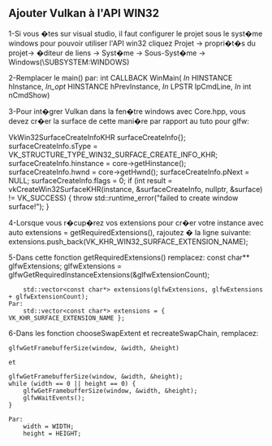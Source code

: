 ## Ajouter Vulkan à l'API WIN32

1-Si vous �tes sur visual studio, il faut configurer le projet sous le syst�me windows pour pouvoir utiliser l'API win32
cliquez Projet -> propri�t�s du projet-> �diteur de liens -> Syst�me -> Sous-Syst�me -> Windows(\SUBSYSTEM:WINDOWS)

2-Remplacer le main() par:
  int CALLBACK WinMain(
    _In_ HINSTANCE hInstance,
    _In_opt_ HINSTANCE hPrevInstance,
    _In_ LPSTR     lpCmdLine,
    _In_ int       nCmdShow)


3-Pour int�grer Vulkan dans la fen�tre windows avec Core.hpp, vous devez cr�er la surface de cette mani�re par rapport au tuto pour glfw:

VkWin32SurfaceCreateInfoKHR surfaceCreateInfo{};
        surfaceCreateInfo.sType = VK_STRUCTURE_TYPE_WIN32_SURFACE_CREATE_INFO_KHR;
        surfaceCreateInfo.hinstance = core->getHinstance();
        surfaceCreateInfo.hwnd = core->getHwnd();
        surfaceCreateInfo.pNext = NULL;
        surfaceCreateInfo.flags = 0;
        if (int result = vkCreateWin32SurfaceKHR(instance, &surfaceCreateInfo, nullptr, &surface) != VK_SUCCESS) {
            throw std::runtime_error("failed to create window surface!");
        }


4-Lorsque vous r�cup�rez vos extensions pour cr�er votre instance avec auto extensions = getRequiredExtensions(), rajoutez � la ligne suivante:
    extensions.push_back(VK_KHR_WIN32_SURFACE_EXTENSION_NAME);


5-Dans cette fonction getRequiredExtensions() remplacez:
        const char** glfwExtensions;
        glfwExtensions = glfwGetRequiredInstanceExtensions(&glfwExtensionCount);

        std::vector<const char*> extensions(glfwExtensions, glfwExtensions + glfwExtensionCount);
    Par:
        std::vector<const char*> extensions = { VK_KHR_SURFACE_EXTENSION_NAME };


6-Dans les fonction chooseSwapExtent et recreateSwapChain, remplacez:
    
    glfwGetFramebufferSize(window, &width, &height) 

    et
    
    glfwGetFramebufferSize(window, &width, &height);
    while (width == 0 || height == 0) {
        glfwGetFramebufferSize(window, &width, &height);
        glfwWaitEvents();
    }

    Par:
        width = WIDTH;
        height = HEIGHT;